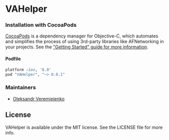 VAHelper
========

### Installation with CocoaPods

[CocoaPods](http://cocoapods.org) is a dependency manager for Objective-C, which automates and simplifies the process of using 3rd-party libraries like AFNetworking in your projects. See the ["Getting Started" guide for more information](https://github.com/AFNetworking/AFNetworking/wiki/Getting-Started-with-AFNetworking).

#### Podfile

```ruby
platform :ios, '6.0'
pod "VAHelper", "~> 0.0.1"
```

### Maintainers

- [Oleksandr Veremieienko](https://github.com/alexveremeenko)

## License

VAHelper is available under the MIT license. See the LICENSE file for more info.